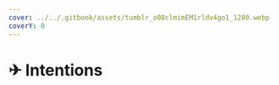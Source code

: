 ```yaml
---
cover: ../../.gitbook/assets/tumblr_o08clmimEM1rldv4go1_1280.webp
coverY: 0
---
```


# ✈ Intentions

